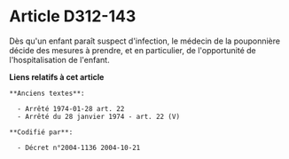 # Article D312-143

Dès qu'un enfant paraît suspect d'infection, le médecin de la pouponnière décide des mesures à prendre, et en particulier, de
l'opportunité de l'hospitalisation de l'enfant.

**Liens relatifs à cet article**

	**Anciens textes**:

	  - Arrêté 1974-01-28 art. 22
	  - Arrêté du 28 janvier 1974 - art. 22 (V)

	**Codifié par**:

	  - Décret n°2004-1136 2004-10-21
